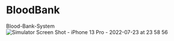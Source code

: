 # BloodBank
Blood-Bank-System
![Simulator Screen Shot - iPhone 13 Pro - 2022-07-23 at 23 58 56](https://user-images.githubusercontent.com/57367756/180624220-226894dc-23ab-4629-a55d-6835a283afbd.png)

